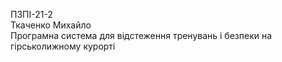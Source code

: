 ПЗПІ-21-2  
Ткаченко Михайло  
Програмна система для відстеження тренувань і безпеки на гірськолижному курорті
